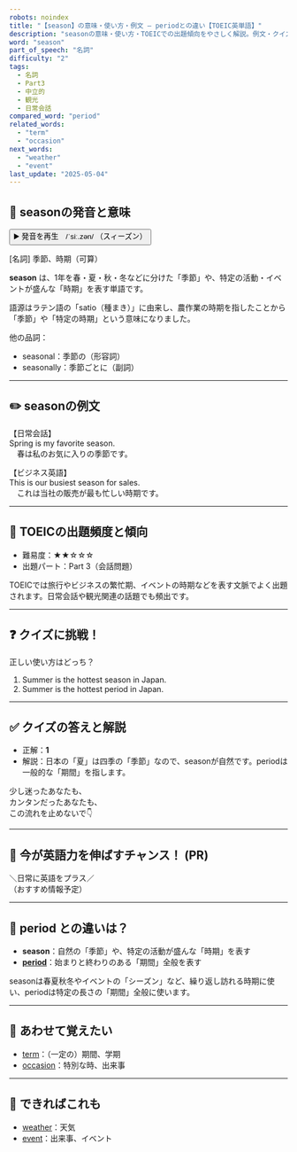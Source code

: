 ```yaml
---
robots: noindex
title: "【season】の意味・使い方・例文 ― periodとの違い【TOEIC英単語】"
description: "seasonの意味・使い方・TOEICでの出題傾向をやさしく解説。例文・クイズ付きでperiodとの違いもわかりやすく学べます。"
word: "season"
part_of_speech: "名詞"
difficulty: "2"
tags:
  - 名詞
  - Part3
  - 中立的
  - 観光
  - 日常会話
compared_word: "period"
related_words:
  - "term"
  - "occasion"
next_words:
  - "weather"
  - "event"
last_update: "2025-05-04"
---
```


## 🔰 seasonの発音と意味

<button class="play-audio" onclick="playTTS('season')">
  <span class="play-audio-main">
    ▶️ 発音を再生　/ˈsiː.zən/
  </span>
  <span class="play-audio-sub">
    （スィーズン）
  </span>
</button>

[名詞] 季節、時期（可算）

**season** は、1年を春・夏・秋・冬などに分けた「季節」や、特定の活動・イベントが盛んな「時期」を表す単語です。

語源はラテン語の「satio（種まき）」に由来し、農作業の時期を指したことから「季節」や「特定の時期」という意味になりました。

他の品詞：  
- seasonal：季節の（形容詞）
- seasonally：季節ごとに（副詞）

---

## ✏️ seasonの例文

【日常会話】  
Spring is my favorite season.  
　春は私のお気に入りの季節です。

【ビジネス英語】  
This is our busiest season for sales.  
　これは当社の販売が最も忙しい時期です。

---

## 🎯 TOEICの出題頻度と傾向

- 難易度：★★☆☆☆
- 出題パート：Part 3（会話問題）

TOEICでは旅行やビジネスの繁忙期、イベントの時期などを表す文脈でよく出題されます。日常会話や観光関連の話題でも頻出です。

---

## ❓ クイズに挑戦！

正しい使い方はどっち？

1. Summer is the hottest season in Japan.  
2. Summer is the hottest period in Japan.

---

## ✅ クイズの答えと解説

- 正解：**1**
- 解説：日本の「夏」は四季の「季節」なので、seasonが自然です。periodは一般的な「期間」を指します。

少し迷ったあなたも、  
カンタンだったあなたも、  
この流れを止めないで👇️

---

## 🚀 今が英語力を伸ばすチャンス！ (PR)

<div class="info-center">
＼日常に英語をプラス／<br>  
（おすすめ情報予定）
</div>

---

## 🤔  period との違いは？

- **season**：自然の「季節」や、特定の活動が盛んな「時期」を表す
- **[period](/word/period/)**：始まりと終わりのある「期間」全般を表す

seasonは春夏秋冬やイベントの「シーズン」など、繰り返し訪れる時期に使い、periodは特定の長さの「期間」全般に使います。

---

## 🧩 あわせて覚えたい

- [term](/word/term/)：（一定の）期間、学期
- [occasion](/word/occasion/)：特別な時、出来事

---

## 📖 できればこれも

- [weather](/word/weather/)：天気
- [event](/word/event/)：出来事、イベント

<!-- cvid: aid36_bid23 -->
